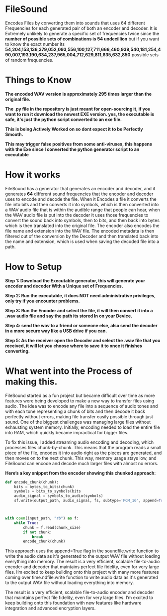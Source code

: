 # **FileSound**

Encodes Files by converting them into sounds that uses 64 different Frequencies for each generated pair of both an encoder and decoder.
It is Extremely unlikely to generate a specific set of frequencies twice since the **number of possible sets of combinations is 54 undecillion**
but if you want to know the exact number its **54,204,153,136,379,052,093,556,100,127,711,666,460,939,540,181,254,490,007,193,190,634,237,965,004,712,629,811,635,632,850**
possible sets of random frequencies.

# **Things to Know**

**The encoded WAV version is approximately 295 times larger than the original file.**

**The .py file in the repository is just meant for open-sourcing it, if you want to run it download the newest EXE version.
yes, the executable is safe, it's just the python script converted to an exe file.**

**This is being Actively Worked on so dont expect it to be Perfectly Smooth.**

**This may trigger false positives from some anti-viruses, this happens with the Exe since I converted the
python generator script to an executable**

# **How it works**

FileSound has a generator that generates an encoder and decoder, and it generates **64** different sound frequencies 
that the encoder and decoder uses to encode and decode the file.
When it Encodes a file it converts the file into bits and then converts it into symbols, 
which is then converted into a WAV audio file that is within the audible range that people can hear, when the WAV audio file is
put into the decoder it uses those frequencies to convert the sound back into symbols, then to bits,
and then back into bytes which is then translated into the original file.
The encoder also encodes the file name and extension into the WAV file. The encoded metadata is then filtered out
of the conversion by the Decoder and then translated back into the name and extension,
which is used when saving the decoded file into a path.

# **How to Setup**

**Step 1: Download the Executable generator, this will generate your encoder and decoder
With a Unique set of Frequencies.**

**Step 2: Run the executable, it does NOT need administrative privileges, only try if you encounter problems.**

**Step 3: Run the Encoder and select the file, it will then convert it into a .wav audio file and say the path its stored
In on your Device.**

**Step 4: send the wav to a friend or someone else, also send the decoder in a more secure way like a USB drive if
you can.**

**Step 5: As the receiver open the Decoder and select the .wav file that you received, it will let you choose where
to save it to once it finishes converting.**

# **What went into the Process of making this.**

FileSound started as a fun project but became difficult over time as more features were being developed to make a new way to transfer files using audio. The idea was to encode any file into a sequence of audio tones and with each tone representing a chunk of bits and then decode it back perfectly without errors, making file transfer easily possible through just sound.
One of the biggest challenges was managing large files without exhausting system memory. Initially, encoding needed to load the entire file into RAM, which quickly became impractical for bigger files.

To fix this issue, I added streaming audio encoding and decoding, which processes files chunk-by-chunk. This means that the program reads a small piece of the file, encodes it into audio right as the pieces are generated, and then moves on to the next chunk. This way, memory usage stays low, and FileSound can encode and decode much larger files with almost no errors.

**Here’s a key snippet from the encoder showing this chunked approach:**


```python
def encode_chunk(chunk):
    bits = bytes_to_bits(chunk)
    symbols = bits_to_symbols(bits
    audio_signal = symbols_to_audio(symbols)
    sf.write(output_path, audio_signal, fs, subtype='PCM_16', append=True)  



with open(input_path, "rb") as f:
    while True:
        chunk = f.read(chunk_size)
        if not chunk:
            break
        encode_chunk(chunk)
```

This approach uses the append=True flag in the soundfile.write function to write the audio data as it's generated to the output WAV file without loading everything into memory.
The result is a very efficient, scalable file-to-audio encoder and decoder that maintains perfect file fidelity, even for very large files. I’m excited to keep building onto this project with many more features coming over time.ndfile.write function to write audio data as it's generated to the output WAV file without loading everything into memory.

The result is a very efficient, scalable file-to-audio encoder and decoder that maintains perfect file fidelity, even for very large files. I’m excited to keep building onto this foundation with new features like hardware integration and advanced encryption layers.
